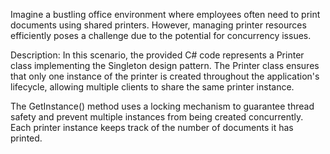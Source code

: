 Imagine a bustling office environment where employees often need to print documents using shared printers. However, managing printer resources efficiently poses a challenge due to the potential for concurrency issues.

Description:
In this scenario, the provided C# code represents a Printer class implementing the Singleton design pattern. The Printer class ensures that only one instance of the printer is created throughout the application's lifecycle, allowing multiple clients to share the same printer instance.

The GetInstance() method uses a locking mechanism to guarantee thread safety and prevent multiple instances from being created concurrently. Each printer instance keeps track of the number of documents it has printed.
